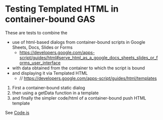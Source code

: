 Testing Templated HTML in container-bound GAS
=============================================

These are tests to combine the

* use of html-based dialogs from container-bound scripts in Google Sheets, Docs, Slides or Forms
  - https://developers.google.com/apps-script/guides/html#serve_html_as_a_google_docs_sheets_slides_or_forms_user_interface
* with data obtained from the container to which the script is bound
* and displaying it via Templated HTML
  - // https://developers.google.com/apps-script/guides/html/templates

1. First a container-bound static dialog
2. then using a getData function in a template
3. and finally the simpler code/html of a container-bound push HTML template


See [Code.js](Code.js)
